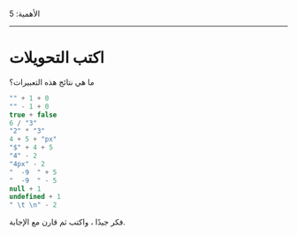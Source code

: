 الأهمية: 5

---

# اكتب التحويلات

ما هي نتائج هذه التعبيرات؟

```js no-beautify
"" + 1 + 0
"" - 1 + 0
true + false
6 / "3"
"2" * "3"
4 + 5 + "px"
"$" + 4 + 5
"4" - 2
"4px" - 2
"  -9  " + 5
"  -9  " - 5
null + 1
undefined + 1
" \t \n" - 2
```

فكر جيدًا ، واكتب ثم قارن مع الإجابة.